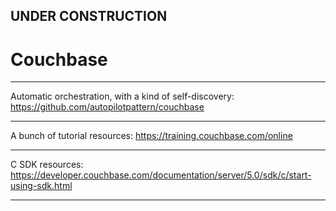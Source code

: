 
## UNDER CONSTRUCTION

# Couchbase


---

Automatic orchestration, with a kind of self-discovery:
https://github.com/autopilotpattern/couchbase

---

A bunch of tutorial resources:
https://training.couchbase.com/online

---

C SDK resources:
https://developer.couchbase.com/documentation/server/5.0/sdk/c/start-using-sdk.html

---